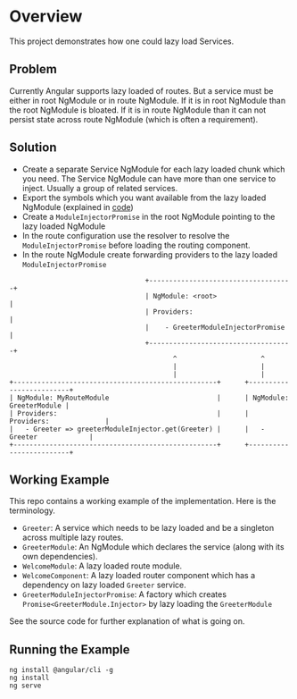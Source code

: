 # Overview

This project demonstrates how one could lazy load Services.


## Problem

Currently Angular supports lazy loaded of routes. But a service must be either in root NgModule or in route NgModule. If it is in root NgModule than the root NgModule is bloated. If it is in route NgModule than it can not persist state across route NgModule (which is often a requirement).


## Solution

- Create a separate Service NgModule for each lazy loaded chunk which you need. The Service NgModule can have more than one service to inject. Usually a group of related services.
- Export the symbols which you want available from the lazy loaded NgModule (explained in [code](https://github.com/mhevery/lazy-loading-services/blob/master/src/app/service/greet/exports.ts))
- Create a `ModuleInjectorPromise` in the root NgModule pointing to the lazy loaded NgModule
- In the route configuration use the resolver to resolve the `ModuleInjectorPromise` before loading the routing component.
- In the route NgModule create forwarding providers to the lazy loaded `ModuleInjectorPromise`

```
                                  +------------------------------------+
                                  | NgModule: <root>                   |
                                  | Providers:                         |
                                  |    - GreeterModuleInjectorPromise  |
                                  +------------------------------------+
                                         ^                     ^
                                         |                     |
                                         |                     |
+---------------------------------------------------+      +-------------------------+
| NgModule: MyRouteModule                           |      | NgModule: GreeterModule |
| Providers:                                        |      | Providers:              |
|   - Greeter => greeterModuleInjector.get(Greeter) |      |   - Greeter             |
+---------------------------------------------------+      +-------------------------+
```

## Working Example

This repo contains a working example of the implementation. Here is the terminology.

- `Greeter`: A service which needs to be lazy loaded and be a singleton across multiple lazy routes.
- `GreeterModule`: An NgModule which declares the service (along with its own dependencies).
- `WelcomeModule`: A lazy loaded route module.
- `WelcomeComponent`: A lazy loaded router component which has a dependency on lazy loaded `Greeter` service.
- `GreeterModuleInjectorPromise`: A factory which creates `Promise<GreeterModule.Injector>` by lazy loading the `GreeterModule`

See the source code for further explanation of what is going on.

## Running the Example

```
ng install @angular/cli -g 
ng install
ng serve
```